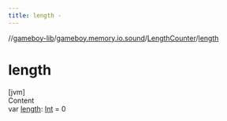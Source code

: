 ```yaml
---
title: length -
---
```

//[gameboy-lib](../../index.md)/[gameboy.memory.io.sound](../index.md)/[LengthCounter](index.md)/[length](length.md)



# length  
[jvm]  
Content  
var [length](length.md): [Int](https://kotlinlang.org/api/latest/jvm/stdlib/kotlin/-int/index.html) = 0  



